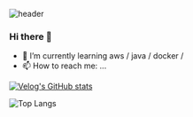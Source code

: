 

![header](https://capsule-render.vercel.app/api?type=rect&color=97C881&text=Semigrammer)

### Hi there 👋
- 🌱 I’m currently learning aws / java / docker / 
- 📫 How to reach me: ...


[![Velog's GitHub stats](https://velog-readme-stats.vercel.app/api/badge?name=Semilog)](https://velog.io/@jhlee343) 

![Top Langs](https://github-readme-stats.vercel.app/api/top-langs/?username=jhlee343&layout=compact)

<!--
**jhlee343/jhlee343** is a ✨ _special_ ✨ repository because its `README.md` (this file) appears on your GitHub profile.

Here are some ideas to get you started:

- 🔭 I’m currently working on ...
- 👯 I’m looking to collaborate on ...
- 🤔 I’m looking for help with ...
- 💬 Ask me about ...
- 📫 How to reach me: ...
- 😄 Pronouns: ...
- ⚡ Fun fact: ...
-->
